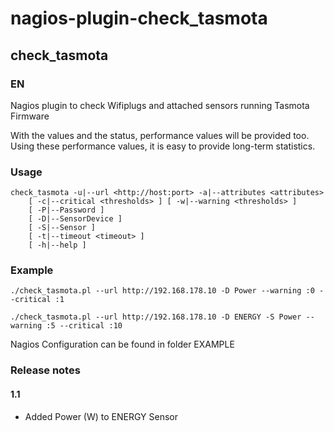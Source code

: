 # nagios-plugin-check_tasmota

## check_tasmota

### EN

Nagios plugin to check Wifiplugs and attached sensors running Tasmota Firmware

With the values and the status, performance values will be provided too. 
Using these performance values, it is easy to provide long-term statistics.


### Usage

```
check_tasmota -u|--url <http://host:port> -a|--attributes <attributes> 
    [ -c|--critical <thresholds> ] [ -w|--warning <thresholds> ] 
    [ -P|--Password ] 
    [ -D|--SensorDevice ] 
    [ -S|--Sensor ] 
    [ -t|--timeout <timeout> ] 
    [ -h|--help ] 
```
	
### Example

```
./check_tasmota.pl --url http://192.168.178.10 -D Power --warning :0 --critical :1

./check_tasmota.pl --url http://192.168.178.10 -D ENERGY -S Power --warning :5 --critical :10 
```

Nagios Configuration can be found in folder EXAMPLE

### Release notes

#### 1.1

- Added Power (W) to ENERGY Sensor
